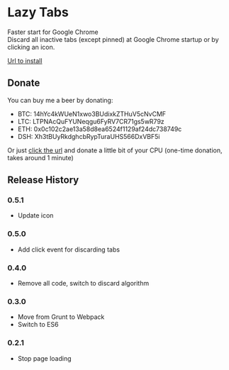 # Lazy Tabs
  
Faster start for Google Chrome  
Discard all inactive tabs (except pinned) at Google Chrome startup or by clicking an icon.  

[Url to install](https://chrome.google.com/webstore/detail/lazy-tabs/aabgbgciohhaogajcnacpgilhmacdahc "lazy-tabs")

## Donate

You can buy me a beer by donating:
  * BTC: 14hYc4kWUeN1xwo3BUdixkZTHuV5cNvCMF
  * LTC: LTPNAcQuFYUNeqgu6FyRV7CR71gs5wR79z
  * ETH: 0x0c102c2ae13a58d8ea6524f1129af24dc738749c
  * DSH: Xh3tBUyRkdghcbRypTuraUHS566DxVBF5i
  
Or just [click the url](https://cnhv.co/87z) and donate a little bit of your CPU (one-time donation, takes around 1 minute)

## Release History

### 0.5.1
  * Update icon

### 0.5.0
  * Add click event for discarding tabs

### 0.4.0
  * Remove all code, switch to discard algorithm

### 0.3.0
  * Move from Grunt to Webpack
  * Switch to ES6

### 0.2.1
  * Stop page loading
